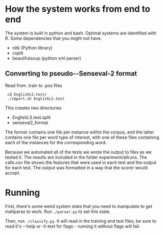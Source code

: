 How the system works from end to end
=====================

The system is built in python and bash.
Optimal systems are identified with R.
Some dependencies that you might not have.
* nltk (Python library)
* csplit
* beautifulsoup (python xml parser)

Converting to pseudo--Senseval-2 format
-------------------------

Read from .train to .pos files

     cd EnglishLS.test/
     ./import.sh EnglishLS.test

This creates two directories
* EnglishLS.test.split
* senseval2_format

The former contains one file per instance within the corpus, and the latter
contains one file per word type of interest, with one of these files containing
each of the instances for the corresponding word.

Because we automated all of the tests we wrote the output to files as we tested
it.  The results are included in the folder experiment/allruns.  The calls.csv
file shows the features that were used in each test and the output for each
test.  The output was formatted in a way that the scorer would accept.

Running
====
First, there's some weird system state that you need to manipulate to get
maltparse to work.  Run `./parser.py` to set this state.

Then, run `./classify.py`.  It will read in the training and test files; be sure
to read it's --help or -h text for flags - running it without flags will fail.
